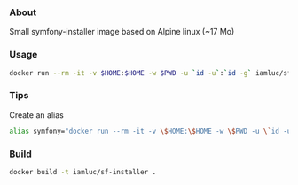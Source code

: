 ### About

Small symfony-installer image based on Alpine linux (~17 Mo)

### Usage

```sh
docker run --rm -it -v $HOME:$HOME -w $PWD -u `id -u`:`id -g` iamluc/sf-installer
```

### Tips

Create an alias

```sh
alias symfony="docker run --rm -it -v \$HOME:\$HOME -w \$PWD -u \`id -u\`:\`id -g\` iamluc/sf-installer"
```

### Build

```sh
docker build -t iamluc/sf-installer .
```
